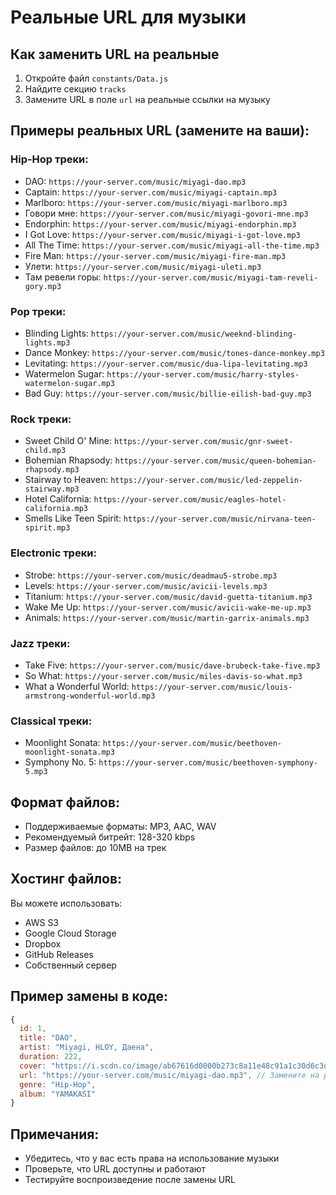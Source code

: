 # Реальные URL для музыки

## Как заменить URL на реальные

1. Откройте файл `constants/Data.js`
2. Найдите секцию `tracks`
3. Замените URL в поле `url` на реальные ссылки на музыку

## Примеры реальных URL (замените на ваши):

### Hip-Hop треки:
- DAO: `https://your-server.com/music/miyagi-dao.mp3`
- Captain: `https://your-server.com/music/miyagi-captain.mp3`
- Marlboro: `https://your-server.com/music/miyagi-marlboro.mp3`
- Говори мне: `https://your-server.com/music/miyagi-govori-mne.mp3`
- Endorphin: `https://your-server.com/music/miyagi-endorphin.mp3`
- I Got Love: `https://your-server.com/music/miyagi-i-got-love.mp3`
- All The Time: `https://your-server.com/music/miyagi-all-the-time.mp3`
- Fire Man: `https://your-server.com/music/miyagi-fire-man.mp3`
- Улети: `https://your-server.com/music/miyagi-uleti.mp3`
- Там ревели горы: `https://your-server.com/music/miyagi-tam-reveli-gory.mp3`

### Pop треки:
- Blinding Lights: `https://your-server.com/music/weeknd-blinding-lights.mp3`
- Dance Monkey: `https://your-server.com/music/tones-dance-monkey.mp3`
- Levitating: `https://your-server.com/music/dua-lipa-levitating.mp3`
- Watermelon Sugar: `https://your-server.com/music/harry-styles-watermelon-sugar.mp3`
- Bad Guy: `https://your-server.com/music/billie-eilish-bad-guy.mp3`

### Rock треки:
- Sweet Child O' Mine: `https://your-server.com/music/gnr-sweet-child.mp3`
- Bohemian Rhapsody: `https://your-server.com/music/queen-bohemian-rhapsody.mp3`
- Stairway to Heaven: `https://your-server.com/music/led-zeppelin-stairway.mp3`
- Hotel California: `https://your-server.com/music/eagles-hotel-california.mp3`
- Smells Like Teen Spirit: `https://your-server.com/music/nirvana-teen-spirit.mp3`

### Electronic треки:
- Strobe: `https://your-server.com/music/deadmau5-strobe.mp3`
- Levels: `https://your-server.com/music/avicii-levels.mp3`
- Titanium: `https://your-server.com/music/david-guetta-titanium.mp3`
- Wake Me Up: `https://your-server.com/music/avicii-wake-me-up.mp3`
- Animals: `https://your-server.com/music/martin-garrix-animals.mp3`

### Jazz треки:
- Take Five: `https://your-server.com/music/dave-brubeck-take-five.mp3`
- So What: `https://your-server.com/music/miles-davis-so-what.mp3`
- What a Wonderful World: `https://your-server.com/music/louis-armstrong-wonderful-world.mp3`

### Classical треки:
- Moonlight Sonata: `https://your-server.com/music/beethoven-moonlight-sonata.mp3`
- Symphony No. 5: `https://your-server.com/music/beethoven-symphony-5.mp3`

## Формат файлов:
- Поддерживаемые форматы: MP3, AAC, WAV
- Рекомендуемый битрейт: 128-320 kbps
- Размер файлов: до 10MB на трек

## Хостинг файлов:
Вы можете использовать:
- AWS S3
- Google Cloud Storage
- Dropbox
- GitHub Releases
- Собственный сервер

## Пример замены в коде:

```javascript
{
  id: 1,
  title: "DAO",
  artist: "Miyagi, HLOY, Даена",
  duration: 222,
  cover: "https://i.scdn.co/image/ab67616d0000b273c8a11e48c91a1c30d6c3d1c5",
  url: "https://your-server.com/music/miyagi-dao.mp3", // Замените на реальный URL
  genre: "Hip-Hop",
  album: "YAMAKASI"
}
```

## Примечания:
- Убедитесь, что у вас есть права на использование музыки
- Проверьте, что URL доступны и работают
- Тестируйте воспроизведение после замены URL 